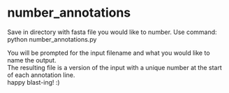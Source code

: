 # number_annotations

Save in directory with fasta file you would like to number.
Use command:  
python number_annotations.py  

You will be prompted for the input filename and what you would like to name the output.  
The resulting file is a version of the input with a unique number at the start of each annotation line.  
happy blast-ing! :)
